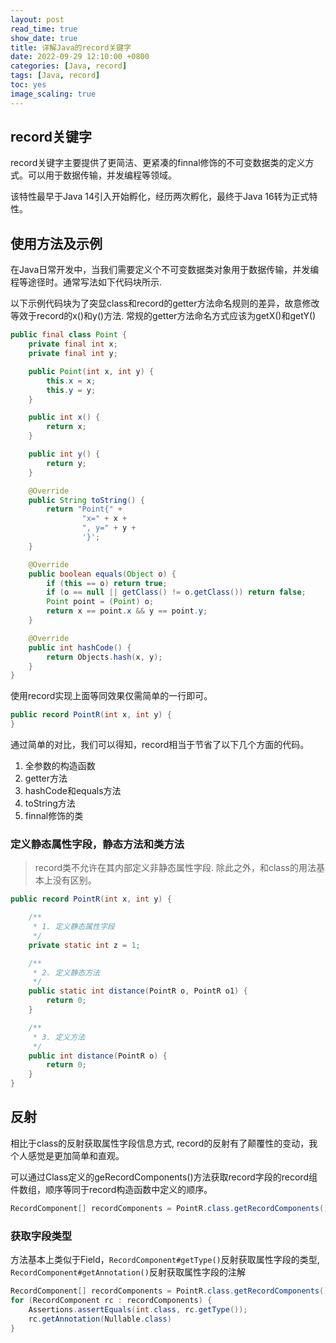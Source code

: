 ```yaml
---
layout: post
read_time: true
show_date: true
title: 详解Java的record关键字
date: 2022-09-29 12:10:00 +0800
categories: [Java, record]
tags: [Java, record]
toc: yes
image_scaling: true
---
```



## record关键字

record关键字主要提供了更简洁、更紧凑的finnal修饰的不可变数据类的定义方式。可以用于数据传输，并发编程等领域。

该特性最早于Java 14引入开始孵化，经历两次孵化，最终于Java 16转为正式特性。


## 使用方法及示例

在Java日常开发中，当我们需要定义个不可变数据类对象用于数据传输，并发编程等途径时。通常写法如下代码块所示. 

以下示例代码块为了突显class和record的getter方法命名规则的差异，故意修改等效于record的x()和y()方法.  常规的getter方法命名方式应该为getX()和getY()

```java
public final class Point {
    private final int x;
    private final int y;

    public Point(int x, int y) {
        this.x = x;
        this.y = y;
    }

    public int x() {
        return x;
    }

    public int y() {
        return y;
    }

    @Override
    public String toString() {
        return "Point{" +
                "x=" + x +
                ", y=" + y +
                '}';
    }

    @Override
    public boolean equals(Object o) {
        if (this == o) return true;
        if (o == null || getClass() != o.getClass()) return false;
        Point point = (Point) o;
        return x == point.x && y == point.y;
    }

    @Override
    public int hashCode() {
        return Objects.hash(x, y);
    }
}

```

使用record实现上面等同效果仅需简单的一行即可。

```java
public record PointR(int x, int y) {
}
```

通过简单的对比，我们可以得知，record相当于节省了以下几个方面的代码。

1. 全参数的构造函数
2. getter方法
3. hashCode和equals方法
4. toString方法
5. finnal修饰的类


### 定义静态属性字段，静态方法和类方法

> record类不允许在其内部定义非静态属性字段. 除此之外，和class的用法基本上没有区别。

```java
public record PointR(int x, int y) {

    /**
     * 1. 定义静态属性字段
     */
    private static int z = 1;

    /**
     * 2. 定义静态方法
     */
    public static int distance(PointR o, PointR o1) {
        return 0;
    }

    /**
     * 3. 定义方法
     */
    public int distance(PointR o) {
        return 0;
    }
}
```


## 反射

相比于class的反射获取属性字段信息方式, record的反射有了颠覆性的变动，我个人感觉是更加简单和直观。

可以通过Class定义的geRecordComponents()方法获取record字段的record组件数组，顺序等同于record构造函数中定义的顺序。

```java
RecordComponent[] recordComponents = PointR.class.getRecordComponents();
```

### 获取字段类型

方法基本上类似于Field，`RecordComponent#getType()`反射获取属性字段的类型, `RecordComponent#getAnnotation()`反射获取属性字段的注解

```java
RecordComponent[] recordComponents = PointR.class.getRecordComponents();
for (RecordComponent rc : recordComponents) {
    Assertions.assertEquals(int.class, rc.getType());
    rc.getAnnotation(Nullable.class)
}

```
